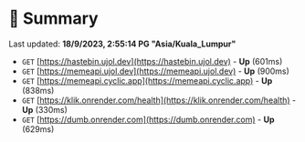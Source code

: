 # 📖 Summary
Last updated: **18/9/2023, 2:55:14 PG "Asia/Kuala_Lumpur"**

- `GET` [https://hastebin.ujol.dev](https://hastebin.ujol.dev) - **Up** (601ms)
- `GET` [https://memeapi.ujol.dev](https://memeapi.ujol.dev) - **Up** (900ms)
- `GET` [https://memeapi.cyclic.app](https://memeapi.cyclic.app) - **Up** (838ms)
- `GET` [https://klik.onrender.com/health](https://klik.onrender.com/health) - **Up** (330ms)
- `GET` [https://dumb.onrender.com](https://dumb.onrender.com) - **Up** (629ms)
